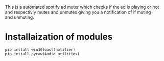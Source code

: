 This is a automated spotify ad muter which checks if the ad is playing or not and respectivly mutes and unmutes giving you a notification of if muting and unmuting. 
# Installaization of modules
    pip install win10toast(notifier)
    pip install pycaw(Audio utilities)

